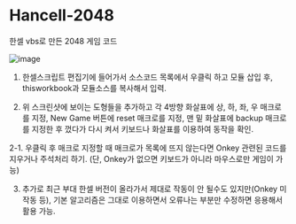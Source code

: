 # Hancell-2048
한셀 vbs로 만든 2048 게임 코드

![image](https://user-images.githubusercontent.com/23624124/125466863-36ca7976-0dbb-4e64-8c93-47844ebdce12.png)

1. 한셀스크립트 편집기에 들어가서 소스코드 목록에서 우클릭 하고 모듈 삽입 후, thisworkbook과 모듈소스를 복사해서 입력.

2. 위 스크린샷에 보이는 도형들을 추가하고 각 4방향 화살표에 상, 하, 좌, 우 매크로를 지정,
New Game 버튼에 reset 매크로를 지정, 맨 밑 화살표에 backup 매크로를 지정한 후 껐다가 다시 켜서 키보드나 화살표를 이용하여 동작을 확인.

  2-1. 우클릭 후 매크로 지정할 때 매크로가 목록에 뜨지 않는다면 Onkey 관련된 코드를 지우거나 주석처리 하기. (단, Onkey가 없으면 키보드가 아니라 마우스로만 게임이 가능)

3. 추가로 최근 부대 한셀 버전이 올라가서 제대로 작동이 안 될수도 있지만(Onkey 미작동 등), 기본 알고리즘은 그대로 이용하면서 오류나는 부분만 수정하면 응용해서 활용 가능.
